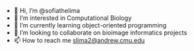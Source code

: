 - 👋 Hi, I’m @sofiathelima
- 👀 I’m interested in Computational Biology
- 🌱 I’m currently learning object-oriented programming
- 💞️ I’m looking to collaborate on bioimage informatics projects
- 📫 How to reach me slima2@andrew.cmu.edu

<!---
sofiathelima/sofiathelima is a ✨ special ✨ repository because its `README.md` (this file) appears on your GitHub profile.
You can click the Preview link to take a look at your changes.
--->
